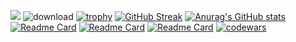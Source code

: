 ![](https://github.com/blackcater/blackcater/raw/main/images/Hi.gif) 
![download](https://user-images.githubusercontent.com/97259944/180193435-f7d3ac63-a638-4804-945a-5310fe19295b.png)
[![trophy](https://github-profile-trophy.vercel.app/?username=namazii)](https://github.com/ryo-ma/github-profile-trophy)
[![GitHub Streak](https://github-readme-streak-stats.herokuapp.com/?user=namazii)](https://git.io/streak-stats)
[![Anurag's GitHub stats](https://github-readme-stats.vercel.app/api?username=namazii)](https://github.com/anuraghazra/github-readme-stats)
[![Readme Card](https://github-readme-stats.vercel.app/api/pin/?username=namazii&repo=GitVK)](https://github.com/namazii/GitVK.git)
[![Readme Card](https://github-readme-stats.vercel.app/api/pin/?username=namazii&repo=Unsplash)](https://github.com/namazii/Unsplash.git)
[![Readme Card](https://github-readme-stats.vercel.app/api/pin/?username=namazii&repo=RickAndMortyAPI)](https://github.com/namazii/RickAndMortyAPI.git)
[![codewars](https://www.codewars.com/users/namazi2/badges/large)](https://www.codewars.com/users/namazi2) 
